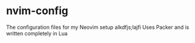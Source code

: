 # nvim-config
The configuration files for my Neovim setup
alkdfjs;lajfi
Uses Packer and is written completely in Lua
